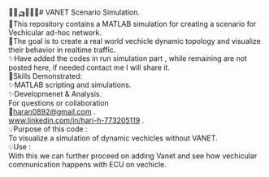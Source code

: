 🚗🚓🛺🚒🚛🚦# VANET Scenario Simulation.  
🌟This repository contains a MATLAB simulation for creating a scenario for Vechicular ad-hoc network.  
🚗The goal is to create a real world vechicle dynamic topology and visualize their behavior in realtime traffic.  
✨Have added the codes in run simulation part , while remaining are not posted here, if needed contact me I will share it.  
🎊Skills Demonstrated:  
✨MATLAB scripting and simulations.  
✨Developmenet & Analysis.  
For questions or collaboration   
📩haran0892@gmail.com .  
www.linkedin.com/in/hari-h-773205119  .  
💡Purpose of this code :  
To visualize a simulation of dynamic vechicles without VANET.  
💡Use :  
With this we can further proceed on adding Vanet and see how vechicular communication happens with ECU on vechicle.  
